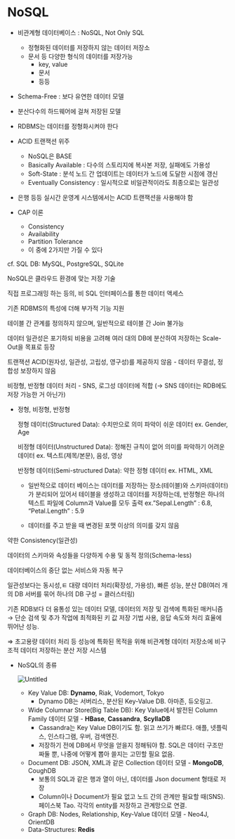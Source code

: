 # NoSQL

- 비관계형 데이터베이스 : NoSQL, Not Only SQL
    - 정형화된 데이터를 저장하지 않는 데이터 저장소
    - 문서 등 다양한 형식의 데이터를 저장가능
        - key, value
        - 문서
        - 등등
- Schema-Free : 보다 유연한 데이터 모델
- 분산다수의 하드웨어에 걸쳐 저장된 모델

- RDBMS는 데이터를 정형화시켜야 한다
- ACID 트랜잭션 위주
    - NoSQL은 BASE
    - Basically Available : 다수의 스토리지에 복사본 저장, 실패에도 가용성
    - Soft-State : 분석 노드 간 업데이트는 데이터가 노드에 도달한 시점에 갱신
    - Eventually Consistency : 일시적으로 비일관적이라도 최종으로는 일관성
- 은행 등등 실시간 운영계 시스템에서는 ACID 트랜잭션을 사용해야 함

- CAP 이론
    - Consistency
    - Availability
    - Partition Tolerance
    - 이 중에 2가지만 가질 수 있다



cf. SQL DB: MySQL, PostgreSQL, SQLite

NoSQL은 클라우드 환경에 맞는 저장 기술

직접 프로그래밍 하는 등의, 비 SQL 인터페이스를 통한 데이터 액세스

기존 RDBMS의 특성에 더해 부가적 기능 지원

테이블 간 관계를 정의하지 않으며, 일반적으로 테이블 간 Join 불가능

데이터 일관성은 포기하되 비용을 고려해 여러 대의 DB에 분산하여 저장하는 Scale-Out을 목표로 등장

트랜잭션 ACID(원자성, 일관성, 고립성, 영구성)를 제공하지 않음 - 데이터 무결성, 정합성 보장하지 않음

비정형, 반정형 데이터 처리 - SNS, 로그성 데이터에 적합 (→ SNS 데이터는 RDB에도 저장 가능한 거 아닌가)

- 정형, 비정형, 반정형
    
    정형 데이터(Structured Data): 수치만으로 의미 파악이 쉬운 데이터 ex. Gender, Age
    
    비정형 데이터(Unstructured Data): 정해진 규칙이 없어 의미를 파악하기 어려운 데이터 ex. 텍스트(제목/본문), 음성, 영상
    
    반정형 데이터(Semi-structured Data): 약한 정형 데이터 ex. HTML, XML
    
    - 일반적으로 데이터 베이스는 데이터를 저장하는 장소(테이블)와 스키마(데이터)가 분리되어 있어서 테이블을 생성하고 데이터를 저장하는데, 반정형은 하나의 텍스트 파일에 Column과 Value를 모두 출력 ex.”Sepal.Length” : 6.8, “Petal.Length” : 5.9
    
    - 데이터를 주고 받을 때 변경된 포맷 이상의 의미를 갖지 않음
    

약한 Consistency(일관성)

데이터의 스키마와 속성들을 다양하게 수용 및 동적 정의(Schema-less)

데이터베이스의 중단 없는 서비스와 자동 복구

일관성보다는 동시성,ㅌ 대량 데이터 처리(확장성, 가용성), 빠른 성능, 분산 DB(여러 개의 DB 서버를 묶어 하나의 DB 구성 = 클러스터링)

기존 RDB보다 더 융통성 있는 데이터 모델, 데이터의 저장 및 검색에 특화된 매커니즘 → 단순 검색 및 추가 작업에 최적화된 키 값 저장 기법 사용, 응답 속도와 처리 효율에 뛰어난 성능.

⇒ 초고용량 데이터 처리 등 성능에 특화된 목적을 위해 비관계형 데이터 저장소에 비구조적 데이터 저장하는 분산 저장 시스템

- NoSQL의 종류
    
    ![Untitled](https://s3-us-west-2.amazonaws.com/secure.notion-static.com/14e17fe2-6224-4da0-b24a-c87a7cc056ac/Untitled.png)
    
    - Key Value DB: **Dynamo**, Riak, Vodemort, Tokyo
        - Dynamo DB는 서버리스, 분산된 Key-Value DB. 아마존, 듀오링고.
    - Wide Columnar Store(Big Table DB): Key Value에서 발전된 Column Family 데이터 모델 - **HBase**, **Cassandra**, **ScyllaDB**
        - Cassandra는 Key Value DB이기도 함. 읽고 쓰기가 빠르다. 애플, 넷플릭스, 인스타그램, 우버, 검색엔진.
        - 저장하기 전에 DB에서 무엇을 얻을지 정해둬야 함. SQL은 데이터 구조만 짜둘 뿐, 나중에 어떻게 뽑아 쓸지는 고민할 필요 없음.
    - Document DB: JSON, XML과 같은 Collection 데이터 모델 - **MongoDB**, CoughDB
        - 보통의 SQL과 같은 행과 열이 아닌, 데이터를 Json document 형태로 저장
        - Column이나 Document가 필요 없고 노드 간의 관계만 필요할 때(SNS). 페이스북 Tao. 각각의 entity를 저장하고 관계망으로 연결.
    - Graph DB: Nodes, Relationship, Key-Value 데이터 모델 - Neo4J, OrientDB
    - Data-Structures: **Redis**